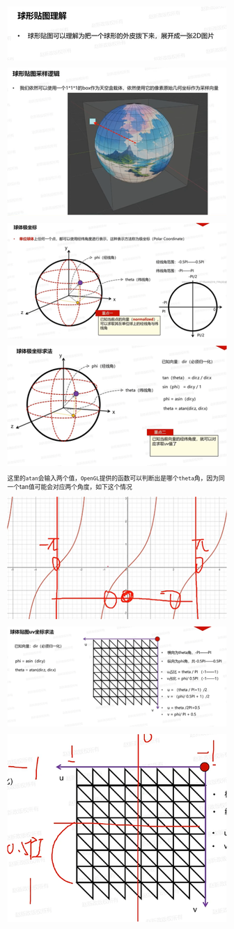 ![输入图片说明](/imgs/2025-02-17/fGoLSbjlRnfQ6WYq.png)

![输入图片说明](/imgs/2025-02-17/fX6qU701Q758Z7Ws.png)

![输入图片说明](/imgs/2025-02-17/PWTUh1Xm8t8H1wJ4.png)

![输入图片说明](/imgs/2025-02-17/0FOX0yF0yxYpGtcW.png)

这里的`atan`会输入两个值，`OpenGL`提供的函数可以判断出是哪个`theta`角，因为同一个tan值可能会对应两个角度，如下这个情况

![输入图片说明](/imgs/2025-02-17/eSvPgvgYHZRwSGXT.png)

![输入图片说明](/imgs/2025-02-17/jpPse2kwZICsVOts.png)

![输入图片说明](/imgs/2025-02-17/ykiayiYFtkp65pRO.png)
<!--stackedit_data:
eyJoaXN0b3J5IjpbMTkxMTIxMjc0MSw4NzQ3NTM4MTIsLTIxMj
Y3Njg2MTEsMjMzODMyODEzLDE0NTEyNjQwNzddfQ==
-->